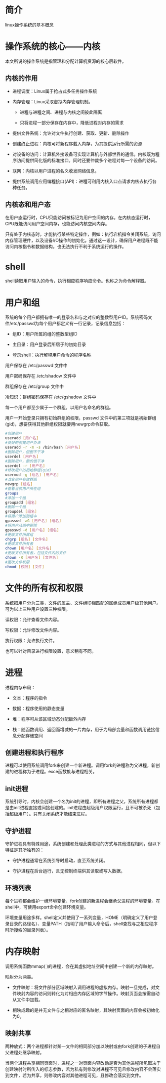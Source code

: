 # 简介

linux操作系统的基本概念

# 操作系统的核心——内核

本文所说的操作系统是指管理和分配计算机资源的核心层软件。

## 内核的作用

+ 进程调度：Linux属于抢占式多任务操作系统

+ 内存管理：Linux采取虚拟内存管理机制。

    + 进程与进程之间、进程与内核之间彼此隔离

    + 只将进程一部分保存在内存中，降低进程对内存的需求

+ 提供文件系统：允许对文件执行创建、获取、更新、删除操作

+ 创建终止进程：内核可将新程序载入内存，为其提供运行所需的资源

+ 对设备的访问：计算机外接设备可实现计算机与外部世界的通信。内核既为程序访问提供简化版的标准接口，同时还要仲裁多个进程对每一个设备的访问。

+ 联网：内核以用户进程的名义收发网络信息。

+ 提供系统调用应用编程接口(API)：进程可利用内核入口点请求内核去执行各种任务。

## 内核态和用户态

在用户态运行时，CPU只能访问被标记为用户空间的内存。在内核态运行时，CPU既能访问用户空间内存，也能访问内核空间内存。

只有处于内核态时，才能执行某些特定操作，例如：执行宕机指令关闭系统，访问内存管理硬件，以及设备I/O操作的初始化。通过这一设计，确保用户进程既不能访问内核指令和数据结构，也无法执行不利于系统运行的操作。

# shell

shell读取用户输入的命令，执行相应程序响应命令。也称之为命令解释器。

# 用户和组

系统的每个用户都拥有唯一的登录名和与之对应的整数型用户ID。系统密码文件/etc/passwd为每个用户都定义有一行记录，记录信息包括：

- 组ID：用户所属的组的整数型组ID

- 主目录：用户登录后所居于的初始目录

- 登录shell：执行解释用户命令的程序名称

用户保存在 /etc/passwd 文件中

用户密码保存在 /etc/shadow 文件中

群组保存在 /etc/group 文件中

冷知识：群组密码保存在 /etc/gshadow 文件中

每一个用户都至少属于一个群组，以用户名命名的群组。

用户一开始登录只拥有初始群组的权限，passwd 文件中的第三项就是初始群组(gid)，想要获得其他群组权限就要用newgrp命令获取。

```bash
#创建用户
useradd [用户名]
#良好的创建用户办法
useradd -r -m -s /bin/bash [用户名]
#删除用户，但删不干净
userdel [用户名]
#删除用户，删的很干净
userdel -r [用户名]
#修改用户的初始群组(gid)
usermod -g [组名] [用户名]
#改变用户有效群组
newgrp [组名]
#查看当前用户所在组
groups
#添加一个组
groupadd [组名]
#删除一个组
groupdel [组名]
#将用户添加到组中
gpasswd -aG [用户名] [组名]
#将用户从组中删除
gpasswd -d [用户名] [组名]
#更改文件所属组
chgrp [组名] [文件名]
#更改文件所有者
chown [用户名] [文件名]
#更改文件所有者，包括文件内的文件
chown -R [用户名] [文件名]
#更改文件权限
chmod [权限] [文件]
```

# 文件的所有权和权限

系统把用户分为三类，文件的属主、文件组ID相匹配的属组成员用户级其他用户。可为以上三种用户设置三种权限。

读权限：允许查看文件内容。

写权限：允许修改文件内容。

执行权限：允许执行文件。

也可以针对目录进行权限设置，意义稍有不同。

# 进程

进程内存布局：

- 文本：程序的指令

- 数据：程序使用的静态变量

- 堆：程序可从该区域动态分配额外内存

- 栈：随函数调用、返回而增减的一片内存，用于为局部变量和函数调用链接信息分配存储空间

## 创建进程和执行程序

进程可以使用系统调用fork来创建一个新进程。调用fork的进程称为父进程，新创建的进程称为子进程。exce函数族与进程相关。

## init进程

系统引导时，内核会创建一个名为init的进程，即所有进程之父，系统所有进程都是由init进程直接或间接创建的。init进程由超级用户权限运行，且不可被杀死（包括超级用户）。只有关闭系统才能结束进程。

## 守护进程

守护进程具有特殊用途，系统创建和处理此类进程的方式与其他进程相同，但以下特征是其所独有的：

- 守护进程通常在系统引导时启动，直至系统关闭。

- 守护进程在后台运行，且无控制终端供其读取或写入数据。

## 环境列表

每个进程都会维护一组环境变量，fork创建的新进程会继承父进程的环境变量。在shell中，可使用export命令创建环境变量。

环境变量用途多样。shell定义并使用了一系列变量，HOME（明确定义了用户登录目录的路径名）、变量PATH（指明了用户输入命令后，shell查找与之相应程序时所搜索的目录列表）。

# 内存映射

调用系统函数mmap( )的进程，会在其虚拟地址空间中创建一个新的内存映射。

映射分为两类。

- 文件映射：将文件部分区域映射入调用进程的虚拟内存。映射一旦完成，对文件映射内容的访问则转化为对相应内存区域的字节操作。映射页面会按需自动从文件中加载。

- 相映成趣的是并无文件与之相对应的匿名映射，其映射页面的内容会被初始化为0。

## 映射共享

两种放式：两个进程都针对某一文件的相同部分加以映射或由fork创建的子进程自父进程处继承映射。

当两个进程共享相同页面时，进程之一对页面内容改动是否为其他进程所见取决于创建映射时所传入的标志参数，若为私有则修改对进程不可见且修改内容不会落实到文件，若为共享，则修改内容对其他进程可见，且修改会落实到文件。

